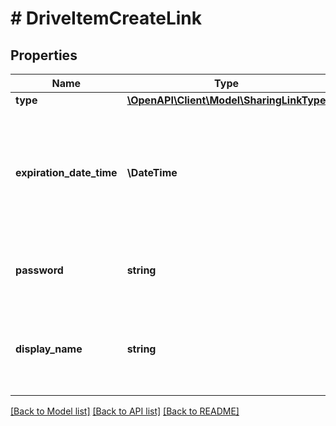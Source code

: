 # # DriveItemCreateLink

## Properties

Name | Type | Description | Notes
------------ | ------------- | ------------- | -------------
**type** | [**\OpenAPI\Client\Model\SharingLinkType**](SharingLinkType.md) |  | [optional]
**expiration_date_time** | **\DateTime** | Optional. A String with format of yyyy-MM-ddTHH:mm:ssZ of DateTime indicates the expiration time of the permission. | [optional]
**password** | **string** | Optional.The password of the sharing link that is set by the creator. | [optional]
**display_name** | **string** | Provides a user-visible display name of the link. Optional. Libregraph only. | [optional]

[[Back to Model list]](../../README.md#models) [[Back to API list]](../../README.md#endpoints) [[Back to README]](../../README.md)
